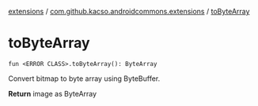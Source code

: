 [extensions](../index.md) / [com.github.kacso.androidcommons.extensions](index.md) / [toByteArray](.)

# toByteArray

`fun <ERROR CLASS>.toByteArray(): ByteArray`

Convert bitmap to byte array using ByteBuffer.

**Return**
image as ByteArray

